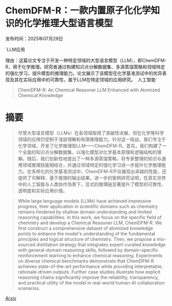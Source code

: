 # ChemDFM-R：一款内置原子化化学知识的化学推理大型语言模型

发布时间：2025年07月29日

`LLM应用

理由：这篇论文专注于开发一种特定领域的大型语言模型（LLM），即ChemDFM-R，用于化学推理。研究者通过构建知识点分解数据集、多源蒸馏策略和领域特定的强化学习，提升模型的推理能力。论文展示了该模型在化学基准测试中的优异表现及其在实际应用中的可靠性，属于LLM在特定领域的应用研究。` `人工智能`

> ChemDFM-R: An Chemical Reasoner LLM Enhanced with Atomized Chemical Knowledge

# 摘要

> 尽管大型语言模型（LLMs）在各领域取得了突破性进展，但在化学等科学领域的应用仍受制于浅层理解和有限推理能力。针对这一挑战，我们专注于化学领域，开发了化学推理型LLM——ChemDFM-R。首先，我们构建了一个全面的知识点分解数据集，以强化模型对化学基本原理和逻辑结构的理解。随后，我们创新性地提出了一种多源蒸馏策略，将专家整理的知识与通用领域推理技能相结合，并通过领域特定的强化学习进一步提升化学推理能力。在多样化的化学基准测试中，ChemDFM-R不仅展现出卓越的性能，还提供了可解释、基于推理的输出结果。进一步的案例研究证明，在真实世界中的人工智能与人类协作场景下，显式的推理链显著提升了模型的可靠性、透明度和实际应用价值。

> While large language models (LLMs) have achieved impressive progress, their application in scientific domains such as chemistry remains hindered by shallow domain understanding and limited reasoning capabilities. In this work, we focus on the specific field of chemistry and develop a Chemical Reasoner LLM, ChemDFM-R. We first construct a comprehensive dataset of atomized knowledge points to enhance the model's understanding of the fundamental principles and logical structure of chemistry. Then, we propose a mix-sourced distillation strategy that integrates expert-curated knowledge with general-domain reasoning skills, followed by domain-specific reinforcement learning to enhance chemical reasoning. Experiments on diverse chemical benchmarks demonstrate that ChemDFM-R achieves state-of-the-art performance while providing interpretable, rationale-driven outputs. Further case studies illustrate how explicit reasoning chains significantly improve the reliability, transparency, and practical utility of the model in real-world human-AI collaboration scenarios.

[Arxiv](https://arxiv.org/abs/2507.21990)
